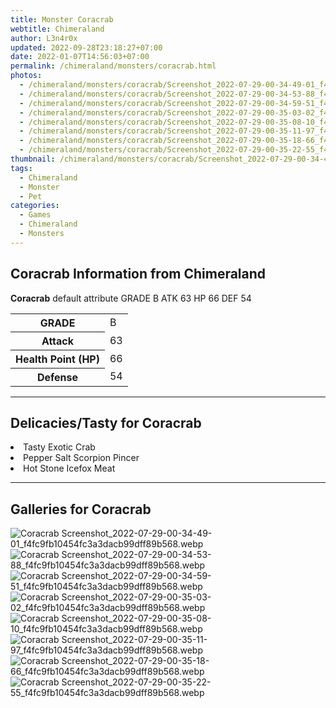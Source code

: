 ```yaml
---
title: Monster Coracrab
webtitle: Chimeraland
author: L3n4r0x
updated: 2022-09-28T23:18:27+07:00
date: 2022-01-07T14:56:03+07:00
permalink: /chimeraland/monsters/coracrab.html
photos:
  - /chimeraland/monsters/coracrab/Screenshot_2022-07-29-00-34-49-01_f4fc9fb10454fc3a3dacb99dff89b568.webp
  - /chimeraland/monsters/coracrab/Screenshot_2022-07-29-00-34-53-88_f4fc9fb10454fc3a3dacb99dff89b568.webp
  - /chimeraland/monsters/coracrab/Screenshot_2022-07-29-00-34-59-51_f4fc9fb10454fc3a3dacb99dff89b568.webp
  - /chimeraland/monsters/coracrab/Screenshot_2022-07-29-00-35-03-02_f4fc9fb10454fc3a3dacb99dff89b568.webp
  - /chimeraland/monsters/coracrab/Screenshot_2022-07-29-00-35-08-10_f4fc9fb10454fc3a3dacb99dff89b568.webp
  - /chimeraland/monsters/coracrab/Screenshot_2022-07-29-00-35-11-97_f4fc9fb10454fc3a3dacb99dff89b568.webp
  - /chimeraland/monsters/coracrab/Screenshot_2022-07-29-00-35-18-66_f4fc9fb10454fc3a3dacb99dff89b568.webp
  - /chimeraland/monsters/coracrab/Screenshot_2022-07-29-00-35-22-55_f4fc9fb10454fc3a3dacb99dff89b568.webp
thumbnail: /chimeraland/monsters/coracrab/Screenshot_2022-07-29-00-34-49-01_f4fc9fb10454fc3a3dacb99dff89b568.webp
tags:
  - Chimeraland
  - Monster
  - Pet
categories:
  - Games
  - Chimeraland
  - Monsters
---
```


<section id="bootstrap-wrapper"><link rel="stylesheet" href="https://cdn.statically.io/gh/dimaslanjaka/Web-Manajemen/40ac3225/css/bootstrap-4.5-wrapper.css"/><h1>Coracrab Information from Chimeraland</h1><p><b>Coracrab</b> default attribute GRADE B ATK 63 HP 66 DEF 54<table><tr><th>GRADE</th><td>B</td></tr><tr><th>Attack</th><td>63</td></tr><tr><th>Health Point (HP)</th><td>66</td></tr><tr><th>Defense</th><td>54</td></tr></table></p><hr/><h2>Delicacies/Tasty for Coracrab</h2><li class="d-flex justify-content-between">Tasty Exotic Crab </li><li class="d-flex justify-content-between">Pepper Salt Scorpion Pincer </li><li class="d-flex justify-content-between">Hot Stone Icefox Meat </li><hr/><div id="gallery"><h2>Galleries for Coracrab</h2><div class="row"><div class="col-lg-6 col-12"><img src="/chimeraland/monsters/coracrab/Screenshot_2022-07-29-00-34-49-01_f4fc9fb10454fc3a3dacb99dff89b568.webp" alt="Coracrab Screenshot_2022-07-29-00-34-49-01_f4fc9fb10454fc3a3dacb99dff89b568.webp"/></div><div class="col-lg-6 col-12"><img src="/chimeraland/monsters/coracrab/Screenshot_2022-07-29-00-34-53-88_f4fc9fb10454fc3a3dacb99dff89b568.webp" alt="Coracrab Screenshot_2022-07-29-00-34-53-88_f4fc9fb10454fc3a3dacb99dff89b568.webp"/></div><div class="col-lg-6 col-12"><img src="/chimeraland/monsters/coracrab/Screenshot_2022-07-29-00-34-59-51_f4fc9fb10454fc3a3dacb99dff89b568.webp" alt="Coracrab Screenshot_2022-07-29-00-34-59-51_f4fc9fb10454fc3a3dacb99dff89b568.webp"/></div><div class="col-lg-6 col-12"><img src="/chimeraland/monsters/coracrab/Screenshot_2022-07-29-00-35-03-02_f4fc9fb10454fc3a3dacb99dff89b568.webp" alt="Coracrab Screenshot_2022-07-29-00-35-03-02_f4fc9fb10454fc3a3dacb99dff89b568.webp"/></div><div class="col-lg-6 col-12"><img src="/chimeraland/monsters/coracrab/Screenshot_2022-07-29-00-35-08-10_f4fc9fb10454fc3a3dacb99dff89b568.webp" alt="Coracrab Screenshot_2022-07-29-00-35-08-10_f4fc9fb10454fc3a3dacb99dff89b568.webp"/></div><div class="col-lg-6 col-12"><img src="/chimeraland/monsters/coracrab/Screenshot_2022-07-29-00-35-11-97_f4fc9fb10454fc3a3dacb99dff89b568.webp" alt="Coracrab Screenshot_2022-07-29-00-35-11-97_f4fc9fb10454fc3a3dacb99dff89b568.webp"/></div><div class="col-lg-6 col-12"><img src="/chimeraland/monsters/coracrab/Screenshot_2022-07-29-00-35-18-66_f4fc9fb10454fc3a3dacb99dff89b568.webp" alt="Coracrab Screenshot_2022-07-29-00-35-18-66_f4fc9fb10454fc3a3dacb99dff89b568.webp"/></div><div class="col-lg-6 col-12"><img src="/chimeraland/monsters/coracrab/Screenshot_2022-07-29-00-35-22-55_f4fc9fb10454fc3a3dacb99dff89b568.webp" alt="Coracrab Screenshot_2022-07-29-00-35-22-55_f4fc9fb10454fc3a3dacb99dff89b568.webp"/></div></div></div></section>